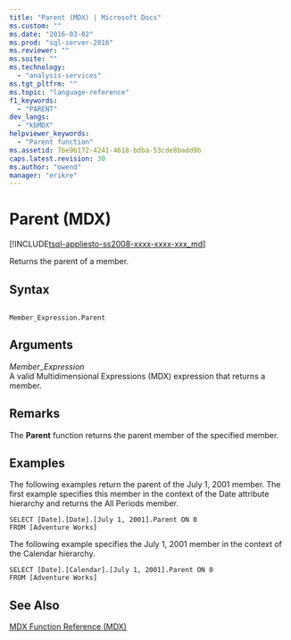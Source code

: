 ```yaml
---
title: "Parent (MDX) | Microsoft Docs"
ms.custom: ""
ms.date: "2016-03-02"
ms.prod: "sql-server-2016"
ms.reviewer: ""
ms.suite: ""
ms.technology: 
  - "analysis-services"
ms.tgt_pltfrm: ""
ms.topic: "language-reference"
f1_keywords: 
  - "PARENT"
dev_langs: 
  - "kbMDX"
helpviewer_keywords: 
  - "Parent function"
ms.assetid: 7be9b172-4241-4618-bdba-53cde8badd9b
caps.latest.revision: 30
ms.author: "owend"
manager: "erikre"
---
```

# Parent (MDX)
[!INCLUDE[tsql-appliesto-ss2008-xxxx-xxxx-xxx_md](../database-engine/configure/windows/includes/tsql-appliesto-ss2008-xxxx-xxxx-xxx-md.md)]

  Returns the parent of a member.  
  
## Syntax  
  
```  
  
Member_Expression.Parent   
```  
  
## Arguments  
 *Member_Expression*  
 A valid Multidimensional Expressions (MDX) expression that returns a member.  
  
## Remarks  
 The **Parent** function returns the parent member of the specified member.  
  
## Examples  
 The following examples return the parent of the July 1, 2001 member. The first example specifies this member in the context of the Date attribute hierarchy and returns the All Periods member.  
  
```  
SELECT [Date].[Date].[July 1, 2001].Parent ON 0  
FROM [Adventure Works]  
```  
  
 The following example specifies the July 1, 2001 member in the context of the Calendar hierarchy.  
  
```  
SELECT [Date].[Calendar].[July 1, 2001].Parent ON 0  
FROM [Adventure Works]  
```  
  
## See Also  
 [MDX Function Reference &#40;MDX&#41;](../mdx/mdx-function-reference-mdx.md)  
  
  